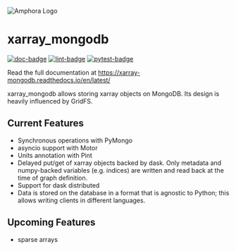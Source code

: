 ![Amphora Logo](/doc/_static/amphora.png)

xarray_mongodb
==============
[![doc-badge](https://github.com/AmphoraInc/xarray_mongodb/workflows/Documentation/badge.svg)](https://github.com/AmphoraInc/xarray_mongodb/actions)
[![lint-badge](https://github.com/AmphoraInc/xarray_mongodb/workflows/Lint/badge.svg)](https://github.com/AmphoraInc/xarray_mongodb/actions)
[![pytest-badge](https://github.com/AmphoraInc/xarray_mongodb/workflows/Test%20latest/badge.svg)](https://github.com/AmphoraInc/xarray_mongodb/actions)

Read the full documentation at https://xarray-mongodb.readthedocs.io/en/latest/


xarray_mongodb allows storing xarray objects on MongoDB. Its design is heavily
influenced by GridFS.

Current Features
----------------
- Synchronous operations with PyMongo
- asyncio support with Motor
- Units annotation with Pint
- Delayed put/get of xarray objects backed by dask.
  Only metadata and numpy-backed variables (e.g. indices) are written and read
  back at the time of graph definition.
- Support for dask distributed
- Data is stored on the database in a format that is agnostic to Python;
  this allows writing clients in different languages.

Upcoming Features
-----------------
- sparse arrays
